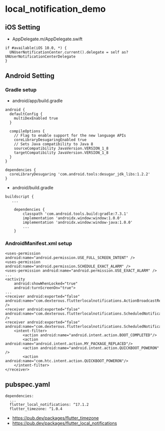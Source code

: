 # local_notification_demo

## iOS Setting
- AppDelegate.m/AppDelegate.swift
```
if #available(iOS 10.0, *) {
  UNUserNotificationCenter.current().delegate = self as? UNUserNotificationCenterDelegate
}
```
## Android Setting
### Gradle setup
- android/app/build.gradle
```
android {
  defaultConfig {
    multiDexEnabled true
  }

  compileOptions {
    // Flag to enable support for the new language APIs
    coreLibraryDesugaringEnabled true
    // Sets Java compatibility to Java 8
    sourceCompatibility JavaVersion.VERSION_1_8
    targetCompatibility JavaVersion.VERSION_1_8
  }
}

dependencies {
  coreLibraryDesugaring 'com.android.tools:desugar_jdk_libs:1.2.2'
}
```
- android/build.gradle
```
buildscript {
   ...

    dependencies {
        classpath 'com.android.tools.build:gradle:7.3.1'
        implementation 'androidx.window:window:1.0.0'
        implementation 'androidx.window:window-java:1.0.0'
        ...
    }
```
### AndroidManifest.xml setup
```
<uses-permission android:name="android.permission.USE_FULL_SCREEN_INTENT" />
<uses-permission android:name="android.permission.SCHEDULE_EXACT_ALARM" />
<uses-permission android:name="android.permission.USE_EXACT_ALARM" />
...
<activity
    android:showWhenLocked="true"
    android:turnScreenOn="true">
...
<receiver android:exported="false" android:name="com.dexterous.flutterlocalnotifications.ActionBroadcastReceiver" />
<receiver android:exported="false" android:name="com.dexterous.flutterlocalnotifications.ScheduledNotificationReceiver" />
<receiver android:exported="false" android:name="com.dexterous.flutterlocalnotifications.ScheduledNotificationBootReceiver">
    <intent-filter>
        <action android:name="android.intent.action.BOOT_COMPLETED"/>
        <action android:name="android.intent.action.MY_PACKAGE_REPLACED"/>
        <action android:name="android.intent.action.QUICKBOOT_POWERON" />
        <action android:name="com.htc.intent.action.QUICKBOOT_POWERON"/>
    </intent-filter>
</receiver>
```
## pubspec.yaml
```
dependencies:
  ...
  flutter_local_notifications: ^17.1.2
  flutter_timezone: ^1.0.4
```
- https://pub.dev/packages/flutter_timezone
- https://pub.dev/packages/flutter_local_notifications

